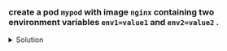 ### create a pod `mypod` with image `nginx` containing two environment variables `env1=value1` and `env2=value2` .
    
<details><summary>Solution</summary>
  <p>

  ```bash
  #generate yaml file
  k run mypod --image=nginx --dry-run=client -o yaml > pod.yaml

  #update pod.yaml
  apiVersion: v1
  kind: Pod
  metadata:
    labels:
      run: mypod
    name: mypod
  spec:
    containers:
    - image: nginx
      name: mypod
      resources: {}
      env:
        - name: env1
          value: "value1"
        - name: env2
          value: "value2"
    dnsPolicy: ClusterFirst
    restartPolicy: Always


  # create the pod
  k create -f pod.yaml
  ```

  </p>
</details>
